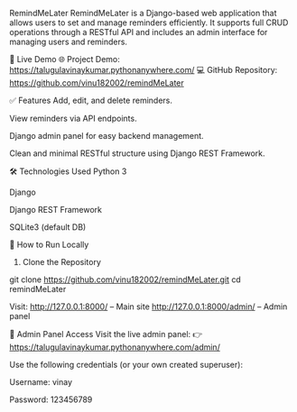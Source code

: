 RemindMeLater
RemindMeLater is a Django-based web application that allows users to set and manage reminders efficiently. It supports full CRUD operations through a RESTful API and includes an admin interface for managing users and reminders.

🔗 Live Demo
🌐 Project Demo: https://talugulavinaykumar.pythonanywhere.com/
💻 GitHub Repository: https://github.com/vinu182002/remindMeLater

✅ Features
Add, edit, and delete reminders.

View reminders via API endpoints.

Django admin panel for easy backend management.

Clean and minimal RESTful structure using Django REST Framework.

🛠 Technologies Used
Python 3

Django

Django REST Framework

SQLite3 (default DB)

🚀 How to Run Locally
1. Clone the Repository

git clone https://github.com/vinu182002/remindMeLater.git
cd remindMeLater



Visit:
http://127.0.0.1:8000/ – Main site
http://127.0.0.1:8000/admin/ – Admin panel

🔑 Admin Panel Access
Visit the live admin panel:
👉 https://talugulavinaykumar.pythonanywhere.com/admin/

Use the following credentials (or your own created superuser):

Username: vinay

Password: 123456789



